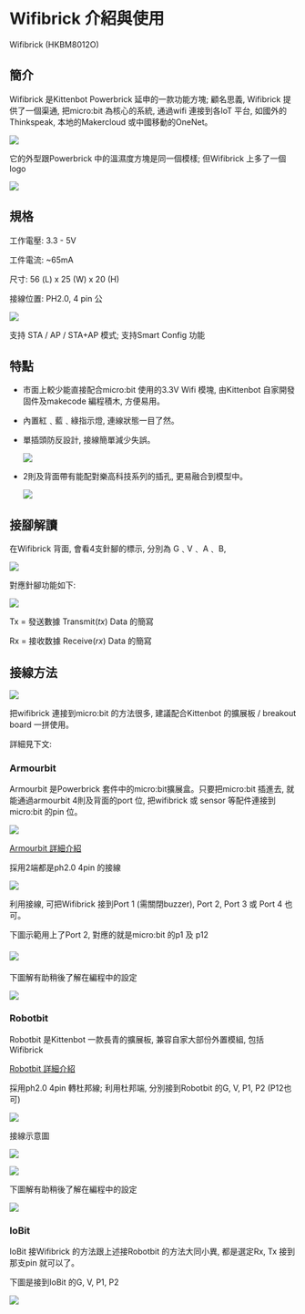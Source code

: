 # Wifibrick 介紹與使用

Wifibrick (HKBM8012O)

## 簡介

Wifibrick 是Kittenbot Powerbrick 延申的一款功能方塊; 顧名思義, Wifibrick 提供了一個渠通, 把micro:bit 為核心的系統, 通過wifi 連接到各IoT 平台, 如國外的Thinkspeak, 本地的Makercloud 或中國移動的OneNet。

 ![](./introimage/wifi-01-1.png)



它的外型跟Powerbrick 中的溫濕度方塊是同一個模樣; 但Wifibrick 上多了一個logo

 ![](./introimage/wifi-02.png)



## 規格	

工作電壓:  3.3 - 5V  

工件電流:  ~65mA

尺寸: 56 (L) x 25 (W) x 20 (H)

接線位置: PH2.0, 4 pin 公

 ![](./introimage/wifi-05-1.png)

支持 STA / AP / STA+AP 模式; 支持Smart Config 功能



## 特點	

- 巿面上較少能直接配合micro:bit 使用的3.3V Wifi 模塊, 由Kittenbot 自家開發固件及makecode 編程積木, 方便易用。

- 內置紅﹑藍﹑綠指示燈, 連線狀態一目了然。

- 單插頭防反設計, 接線簡單減少失誤。

     ![](./introimage/wifi-04-1.png)

- 2則及背面帶有能配對樂高科技系列的插孔, 更易融合到模型中。

     ![](./introimage/wifi-09-1.png)



## 接腳解讀

在Wifibrick 背面, 會看4支針腳的標示, 分別為 G﹑V﹑ A﹑ B, 

 ![](./introimage/wifi-22-1.png)

對應針腳功能如下:

 ![](./introimage/wifi-23-1.png)

Tx = 發送數據 Transmit(*tx*) Data 的簡寫

Rx = 接收数據 Receive(*rx*) Data 的簡寫



## 接線方法

 ![](./introimage/wifi-06-1.png)



把wifibrick 連接到micro:bit 的方法很多, 建議配合Kittenbot 的擴展板 / breakout board 一拼使用。

詳細見下文:



### Armourbit

Armourbit 是Powerbrick 套件中的micro:bit擴展盒。只要把micro:bit 插進去, 就能通過armourbit 4則及背面的port 位, 把wifibrick 或 sensor 等配件連接到micro:bit 的pin 位。

 ![](./introimage/wifi-07-1.png)

[Armourbit 詳細介紹](https://kittenbothk.readthedocs.io/en/latest/Microbit%20eboard/Armourbit.html)



採用2端都是ph2.0 4pin 的接線

 ![](./introimage/wifi-08-1.png)

利用接線, 可把Wifibrick 接到Port 1 (需關閉buzzer), Port 2, Port 3 或 Port 4 也可。

下圖示範用上了Port 2, 對應的就是micro:bit 的p1 及 p12

#### ![](./introimage/wifi-13-1.png)

下圖解有助稍後了解在編程中的設定

 ![](./introimage/wifi-12-1.png)



### Robotbit

Robotbit 是Kittenbot 一款長青的擴展板, 兼容自家大部份外置模組, 包括Wifibrick

[Robotbit 詳細介紹](https://kittenbothk.readthedocs.io/en/latest/Microbit%20eboard/Robotbitfull.html#)

採用ph2.0 4pin 轉杜邦線; 利用杜邦端, 分別接到Robotbit 的G, V, P1, P2 (P12也可)

 ![](./introimage/wifi-16-1.png)



接線示意圖

 ![](./introimage/wifi-20-1.png)

 ![](./introimage/wifi-19-1.png)



下圖解有助稍後了解在編程中的設定

 ![](./introimage/wifi-18-1.png)





### IoBit

IoBit 接Wifibrick 的方法跟上述接Robotbit 的方法大同小異, 都是選定Rx, Tx 接到那支pin 就可以了。

下圖是接到IoBit 的G, V, P1, P2

 ![](./introimage/wifi-21-1.png)










